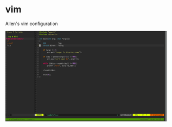 # vim

Allen's vim configuration

![image](https://github.com/allen0125/vim/blob/master/vim%E9%85%8D%E7%BD%AE%E6%95%88%E6%9E%9C%E5%9B%BE.png)
